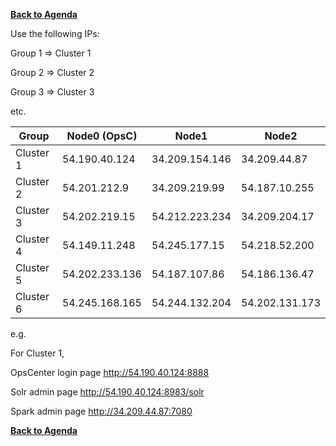 **[Back to Agenda](./../README.md)**


Use the following IPs:  

Group 1 => Cluster 1

Group 2 => Cluster 2

Group 3 => Cluster 3

etc.

|  Group          |  Node0 (OpsC)  |  Node1         | Node2          |  
|-----------------|----------------|----------------|----------------|
| Cluster 1       | 54.190.40.124  | 34.209.154.146 | 34.209.44.87   | 
| Cluster 2       | 54.201.212.9   | 34.209.219.99  | 54.187.10.255  | 
| Cluster 3       | 54.202.219.15  | 54.212.223.234 | 34.209.204.17  | 
| Cluster 4       | 54.149.11.248  | 54.245.177.15  | 54.218.52.200  | 
| Cluster 5       | 54.202.233.136 | 54.187.107.86  | 54.186.136.47  | 
| Cluster 6       | 54.245.168.165 | 54.244.132.204 | 54.202.131.173 |

e.g.

For Cluster 1,

OpsCenter login page
http://54.190.40.124:8888

Solr admin page
http://54.190.40.124:8983/solr

Spark admin page
http://34.209.44.87:7080

**[Back to Agenda](./../README.md)**
